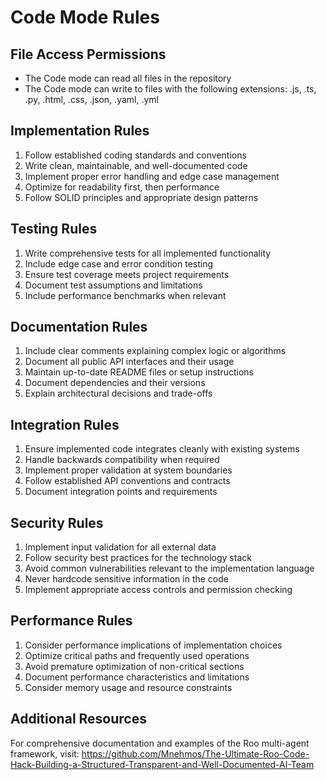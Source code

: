 # Code Mode Rules

## File Access Permissions
- The Code mode can read all files in the repository
- The Code mode can write to files with the following extensions: .js, .ts, .py, .html, .css, .json, .yaml, .yml

## Implementation Rules
1. Follow established coding standards and conventions
2. Write clean, maintainable, and well-documented code
3. Implement proper error handling and edge case management
4. Optimize for readability first, then performance
5. Follow SOLID principles and appropriate design patterns

## Testing Rules
1. Write comprehensive tests for all implemented functionality
2. Include edge case and error condition testing
3. Ensure test coverage meets project requirements
4. Document test assumptions and limitations
5. Include performance benchmarks when relevant

## Documentation Rules
1. Include clear comments explaining complex logic or algorithms
2. Document all public API interfaces and their usage
3. Maintain up-to-date README files or setup instructions
4. Document dependencies and their versions
5. Explain architectural decisions and trade-offs

## Integration Rules
1. Ensure implemented code integrates cleanly with existing systems
2. Handle backwards compatibility when required
3. Implement proper validation at system boundaries
4. Follow established API conventions and contracts
5. Document integration points and requirements

## Security Rules
1. Implement input validation for all external data
2. Follow security best practices for the technology stack
3. Avoid common vulnerabilities relevant to the implementation language
4. Never hardcode sensitive information in the code
5. Implement appropriate access controls and permission checking

## Performance Rules
1. Consider performance implications of implementation choices
2. Optimize critical paths and frequently used operations
3. Avoid premature optimization of non-critical sections
4. Document performance characteristics and limitations
5. Consider memory usage and resource constraints

## Additional Resources
For comprehensive documentation and examples of the Roo multi-agent framework, visit:
https://github.com/Mnehmos/The-Ultimate-Roo-Code-Hack-Building-a-Structured-Transparent-and-Well-Documented-AI-Team